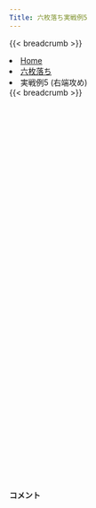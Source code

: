 ```yaml
---
Title: 六枚落ち実戦例5
---
```

{{< breadcrumb >}}
  <li class="breadcrumb-item"><a href="/shogi-beginners/">Home</a></li>
  <li class="breadcrumb-item"><a href="/shogi-beginners/6mai/">六枚落ち</a></li>
  <li class="breadcrumb-item active" aria-current="page">実戦例5 (右端攻め)</li>
{{< breadcrumb >}}
<div class="row pt-3">
  <div class="col-lg-1"></div>
  <div class="col-sm" tabindex="-1">
    <script id="example-kif" type="kif">
手合割：六枚落ち
下手：下手
上手：上手
手数----指手---------消費時間--
*<ruby>右端<rt>みぎはし</rt></ruby><ruby>攻<rt>せ</rt></ruby>めの<ruby>勝<rt>か</rt></ruby>ち<ruby>方<rt>かた</rt></ruby>をおぼえましょう。
*<div class="text-center"><img class="img-fluid pt-3 w-50" src="/shogi-beginners/img/cat18.webp"></div>
   1 ４二玉(51)
   2 ７六歩(77)
   3 ７二金(61)
   4 １六歩(17)
   5 ３二金(41)
   6 １五歩(16)
   7 ２二銀(31)
   8 １七香(19)
   9 ３一玉(42)
  10 １八飛(28)
*☗<ruby>１七<rt>いちなな</rt></ruby><ruby>香<rt>きょう</rt></ruby>〜☗<ruby>１八<rt>いちはち</rt></ruby><ruby>飛<rt>ひ</rt></ruby>が<ruby>右端<rt>みぎはし</rt></ruby><ruby>攻<rt>せ</rt></ruby>めの<ruby>基本<rt>きほん</rt></ruby>です。
  11 ２一玉(31)
*<ruby>問題<rt>もんだい</rt></ruby>: すぐに☗<ruby>１四<rt>いちよん</rt></ruby><ruby>歩<rt>ふ</rt></ruby>から<ruby>攻<rt>せ</rt></ruby>められるでしょうか？
*<div><img class="img-fluid" src="/shogi-beginners/img/cat2.webp"></div>
  12 ６六角(88)
*すぐに☗<ruby>１四<rt>いちよん</rt></ruby><ruby>歩<rt>ふ</rt></ruby>とは攻められません。☖<ruby>同歩<rt>どうふ</rt></ruby>☗<ruby>同香<rt>どうきょう</rt></ruby>☖<ruby>１三<rt>いちさん</rt></ruby><ruby>歩<rt>ふ</rt></ruby>☗<ruby>同香<rt>どうきょう</rt></ruby><ruby>成<rt>なり</rt></ruby>☖<ruby>同銀<rt>どうぎん</rt></ruby>☗<ruby>同飛車成<rt>どうひしゃなり</rt></ruby>☖<ruby>１二<rt>いちにー</rt></ruby><ruby>香<rt>きょう</rt></ruby>で<ruby>飛車<rt>ひしゃ</rt></ruby>が<ruby>死<rt>し</rt></ruby>んでしまいます。
*そこで☗<ruby>６六角<rt>ろくろくかく</rt></ruby>と<ruby>力<rt>ちから</rt></ruby>をためます。
  13 ８二銀(71)
  14 ５六歩(57)
  15 ７四歩(73)
  16 ５七角(66)
*☗<ruby>５六<rt>ごーろく</rt></ruby><ruby>歩<rt>ふ</rt></ruby>〜☗<ruby>５七角<rt>ごーななかく</rt></ruby>が<ruby>右端<rt>みぎはし</rt></ruby>に<ruby>駒<rt>こま</rt></ruby>を<ruby>集<rt>あつ</rt></ruby>めるいい<ruby>手順<rt>てじゅん</rt></ruby>です。
  17 ３四歩(33)
  18 １四歩(15)
  19 同　歩(13)
  20 同　香(17)
  21 ３一玉(21)
*<ruby>端<rt>はし</rt></ruby>が<ruby>受<rt>う</rt></ruby>からないので<ruby>早逃<rt>はやに</rt></ruby>げします。
  22 １二香成(14)
  23 ３三銀(22)
  24 １三角成(57)
  25 ４二玉(31)
*<ruby>問題<rt>もんだい</rt></ruby>: <ruby>次<rt>つぎ</rt></ruby>の<ruby>手<rt>て</rt></ruby>を<ruby>考<rt>かんが</rt></ruby>えてみましょう。
*<div><img class="img-fluid" src="/shogi-beginners/img/cat2.webp"></div>
  26 ４六馬(13)
*<ruby>飛車<rt>ひしゃ</rt></ruby>を<ruby>成<rt>な</rt></ruby>るために<ruby>馬<rt>うま</rt></ruby>を<ruby>引<rt>ひ</rt></ruby>くのがいい<ruby>手<rt>て</rt></ruby>です。
  27 ４四歩(43)
  28 ２一成香(12)
  29 ７三銀(82)
  30 １二飛成(18)
  31 ６四銀(73)
*<ruby>問題<rt>もんだい</rt></ruby>: <ruby>次<rt>つぎ</rt></ruby>の<ruby>手<rt>て</rt></ruby>を<ruby>考<rt>かんが</rt></ruby>えてみましょう。
*<div><img class="img-fluid" src="/shogi-beginners/img/cat2.webp"></div>
  32 １四歩打
*<ruby>攻<rt>せ</rt></ruby>める<ruby>時<rt>とき</rt></ruby>はいつも、と<ruby>金<rt>きん</rt></ruby><ruby>攻<rt>せ</rt></ruby>めから<ruby>考<rt>かんが</rt></ruby>えましょう。
  33 ４三玉(42)
  34 １三歩成(14)
  35 １一歩打
  36 同　成香(21)
  37 ６五銀(64)
  38 ２三と(13)
  39 同　金(32)
  40 同　龍(12)
  41 ２二歩打
  42 １三龍(23)
  43 ３二玉(43)
*<ruby>問題<rt>もんだい</rt></ruby>: <ruby>次<rt>つぎ</rt></ruby>の<ruby>手<rt>て</rt></ruby>を<ruby>考<rt>かんが</rt></ruby>えてみましょう。
*<div><img class="img-fluid" src="/shogi-beginners/img/cat2.webp"></div>
  44 ２四金打
*<ruby>馬<rt>うま</rt></ruby>を<ruby>活用<rt>かつよう</rt></ruby>する☗<ruby>２四金打<rt>にーよんきんうち</rt></ruby>がいい<ruby>手<rt>て</rt></ruby>です。
  45 ４二銀(33)
  46 ３四金(24)
  47 ４一玉(32)
  48 ２二龍(13)
  49 ７六銀(65)
  50 ２四馬(46)
  51 ３三歩打
  52 ７三歩打
*すぐに☗<ruby>３三金<rt>さんさんきん</rt></ruby>でも<ruby>勝<rt>か</rt></ruby>ちですが、☗<ruby>７三<rt>ななさん</rt></ruby><ruby>歩打<rt>ふうち</rt></ruby>が<ruby>王<rt>おう</rt></ruby>の<ruby>逃<rt>に</rt></ruby>げ<ruby>道<rt>みち</rt></ruby>をふさぐ<ruby>絶妙手<rt>ぜつみょうしゅ</rt></ruby>です。
  53 同　金(72)
  54 ３三金(34)
  55 同　銀(42)
  56 同　馬(24)
  57 ６七銀成(76)
  58 ４二馬(33)
  59 投了
*<a href="/shogi-beginners/6mai/example6/">
*<ruby>次<rt>つぎ</rt></ruby>の<ruby>棋譜<rt>きふ</rt></ruby>を<ruby>見<rt>み</rt></ruby>よう！
*<div class="text-center"><img class="img-fluid pt-3 w-50" src="/shogi-beginners/img/cat1.webp"></div></a>
まで58手で下手の勝ち
    </script>
    <svg id="example" xmlns="http://www.w3.org/2000/svg" viewBox="0,0,400,540"></svg>
  </div>
  <div class="col-sm">
    <h4 class="pt-3">コメント</h4>
    <div id="comment"></div>
  </div>
  <div class="col-lg-1"></div>
</div>
